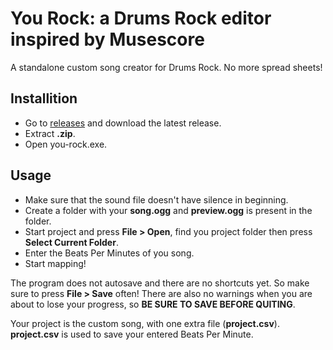 # You Rock: a Drums Rock editor inspired by Musescore
A standalone custom song creator for Drums Rock. No more spread sheets!

## Installition
- Go to [releases](https://github.com/jpeg-artifact/You-Rock/releases/tag/feat) and download the latest release.
- Extract **.zip**.
- Open you-rock.exe.

## Usage
- Make sure that the sound file doesn't have silence in beginning.
- Create a folder with your **song.ogg** and **preview.ogg** is present in the folder.
- Start project and press **File > Open**, find you project folder then press **Select Current Folder**.
- Enter the Beats Per Minutes of you song.
- Start mapping!

The program does not autosave and there are no shortcuts yet. So make sure to press **File > Save** often! There are also no warnings when you are about to lose your progress, so **BE SURE TO SAVE BEFORE QUITING**.

Your project is the custom song, with one extra file (**project.csv**). **project.csv** is used to save your entered Beats Per Minute.

